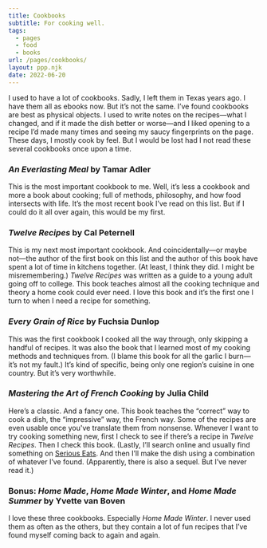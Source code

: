 ```yaml
---
title: Cookbooks
subtitle: For cooking well.
tags:
  - pages
  - food
  - books
url: /pages/cookbooks/
layout: ppp.njk
date: 2022-06-20
---
```


I used to have a lot of cookbooks. Sadly, I left them in Texas years ago. I have them all as ebooks now. But it’s not the same. I’ve found cookbooks are best as physical objects. I used to write notes on the recipes&mdash;what I changed, and if it made the dish better or worse&mdash;and I liked opening to a recipe I’d made many times and seeing my saucy fingerprints on the page. These days, I mostly cook by feel. But I would be lost had I not read these several cookbooks once upon a time.

### *An Everlasting Meal* by Tamar Adler

This is the most important cookbook to me. Well, it’s less a cookbook and more a book about cooking; full of methods, philosophy, and how food intersects with life. It’s the most recent book I’ve read on this list. But if I could do it all over again, this would be my first.

### *Twelve Recipes* by Cal Peternell

This is my next most important cookbook. And coincidentally&mdash;or maybe not&mdash;the author of the first book on this list and the author of this book have spent a lot of time in kitchens together. (At least, I think they did. I might be misremembering.) *Twelve Recipes* was written as a guide to a young adult going off to college. This book teaches almost all the cooking technique and theory a home cook could ever need. I love this book and it’s the first one I turn to when I need a recipe for something.

### *Every Grain of Rice* by Fuchsia Dunlop

This was the first cookbook I cooked all the way through, only skipping a handful of recipes. It was also the book that I learned most of my cooking methods and techniques from. (I blame this book for all the garlic I burn&mdash;it’s not my fault.) It’s kind of specific, being only one region’s cuisine in one country. But it’s very worthwhile.

### *Mastering the Art of French Cooking* by Julia Child

Here’s a classic. And a fancy one. This book teaches the “correct” way to cook a dish, the “impressive” way, the French way. Some of the recipes are even usable once you've translate them from nonsense. Whenever I want to try cooking something new, first I check to see if there’s a recipe in *Twelve Recipes*. Then I check this book. (Lastly, I’ll search online and usually find something on [Serious Eats](https://seriouseats.com/). And then I’ll make the dish using a combination of whatever I’ve found. (Apparently, there is also a sequel. But I’ve never read it.)

### Bonus: *Home Made*, *Home Made Winter*, and *Home Made Summer* by Yvette van Boven

I love these three cookbooks. Especially *Home Made Winter*. I never used them as often as the others, but they contain a lot of fun recipes that I’ve found myself coming back to again and again.

